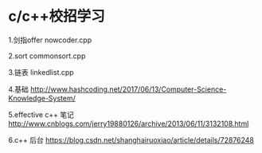 # c/c++校招学习
1.剑指offer    nowcoder.cpp

2.sort         commonsort.cpp

3.链表         linkedlist.cpp

4.基础 http://www.hashcoding.net/2017/06/13/Computer-Science-Knowledge-System/

5.effective c++ 笔记  http://www.cnblogs.com/jerry19880126/archive/2013/06/11/3132108.html

6.c++ 后台  https://blog.csdn.net/shanghairuoxiao/article/details/72876248
